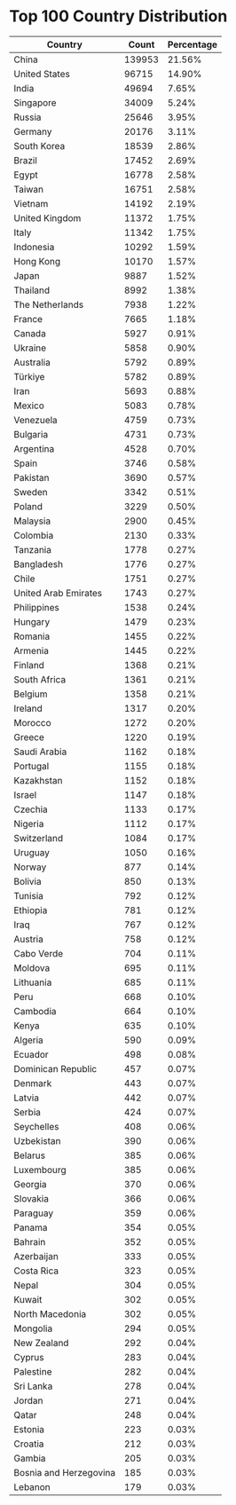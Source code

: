 # Top 100 Country Distribution
| Country | Count | Percentage |
|----|----|----|
| China | 139953 | 21.56% |
| United States | 96715 | 14.90% |
| India | 49694 | 7.65% |
| Singapore | 34009 | 5.24% |
| Russia | 25646 | 3.95% |
| Germany | 20176 | 3.11% |
| South Korea | 18539 | 2.86% |
| Brazil | 17452 | 2.69% |
| Egypt | 16778 | 2.58% |
| Taiwan | 16751 | 2.58% |
| Vietnam | 14192 | 2.19% |
| United Kingdom | 11372 | 1.75% |
| Italy | 11342 | 1.75% |
| Indonesia | 10292 | 1.59% |
| Hong Kong | 10170 | 1.57% |
| Japan | 9887 | 1.52% |
| Thailand | 8992 | 1.38% |
| The Netherlands | 7938 | 1.22% |
| France | 7665 | 1.18% |
| Canada | 5927 | 0.91% |
| Ukraine | 5858 | 0.90% |
| Australia | 5792 | 0.89% |
| Türkiye | 5782 | 0.89% |
| Iran | 5693 | 0.88% |
| Mexico | 5083 | 0.78% |
| Venezuela | 4759 | 0.73% |
| Bulgaria | 4731 | 0.73% |
| Argentina | 4528 | 0.70% |
| Spain | 3746 | 0.58% |
| Pakistan | 3690 | 0.57% |
| Sweden | 3342 | 0.51% |
| Poland | 3229 | 0.50% |
| Malaysia | 2900 | 0.45% |
| Colombia | 2130 | 0.33% |
| Tanzania | 1778 | 0.27% |
| Bangladesh | 1776 | 0.27% |
| Chile | 1751 | 0.27% |
| United Arab Emirates | 1743 | 0.27% |
| Philippines | 1538 | 0.24% |
| Hungary | 1479 | 0.23% |
| Romania | 1455 | 0.22% |
| Armenia | 1445 | 0.22% |
| Finland | 1368 | 0.21% |
| South Africa | 1361 | 0.21% |
| Belgium | 1358 | 0.21% |
| Ireland | 1317 | 0.20% |
| Morocco | 1272 | 0.20% |
| Greece | 1220 | 0.19% |
| Saudi Arabia | 1162 | 0.18% |
| Portugal | 1155 | 0.18% |
| Kazakhstan | 1152 | 0.18% |
| Israel | 1147 | 0.18% |
| Czechia | 1133 | 0.17% |
| Nigeria | 1112 | 0.17% |
| Switzerland | 1084 | 0.17% |
| Uruguay | 1050 | 0.16% |
| Norway | 877 | 0.14% |
| Bolivia | 850 | 0.13% |
| Tunisia | 792 | 0.12% |
| Ethiopia | 781 | 0.12% |
| Iraq | 767 | 0.12% |
| Austria | 758 | 0.12% |
| Cabo Verde | 704 | 0.11% |
| Moldova | 695 | 0.11% |
| Lithuania | 685 | 0.11% |
| Peru | 668 | 0.10% |
| Cambodia | 664 | 0.10% |
| Kenya | 635 | 0.10% |
| Algeria | 590 | 0.09% |
| Ecuador | 498 | 0.08% |
| Dominican Republic | 457 | 0.07% |
| Denmark | 443 | 0.07% |
| Latvia | 442 | 0.07% |
| Serbia | 424 | 0.07% |
| Seychelles | 408 | 0.06% |
| Uzbekistan | 390 | 0.06% |
| Belarus | 385 | 0.06% |
| Luxembourg | 385 | 0.06% |
| Georgia | 370 | 0.06% |
| Slovakia | 366 | 0.06% |
| Paraguay | 359 | 0.06% |
| Panama | 354 | 0.05% |
| Bahrain | 352 | 0.05% |
| Azerbaijan | 333 | 0.05% |
| Costa Rica | 323 | 0.05% |
| Nepal | 304 | 0.05% |
| Kuwait | 302 | 0.05% |
| North Macedonia | 302 | 0.05% |
| Mongolia | 294 | 0.05% |
| New Zealand | 292 | 0.04% |
| Cyprus | 283 | 0.04% |
| Palestine | 282 | 0.04% |
| Sri Lanka | 278 | 0.04% |
| Jordan | 271 | 0.04% |
| Qatar | 248 | 0.04% |
| Estonia | 223 | 0.03% |
| Croatia | 212 | 0.03% |
| Gambia | 205 | 0.03% |
| Bosnia and Herzegovina | 185 | 0.03% |
| Lebanon | 179 | 0.03% |
